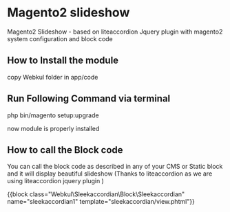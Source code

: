 # Magento2 slideshow

Magento2 Slideshow - based on liteaccordion Jquery plugin with magento2 system configuration and block code

How to Install the module 
--------------------------
copy Webkul folder in app/code

Run Following Command via terminal
-----------------------------------
php bin/magento setup:upgrade

now module is properly installed

How to call the Block code 
--------------------------
You can call the block code as described in any of your CMS or Static block and it will display beautiful slideshow (Thanks to liteaccordion  as we are using liteaccordion jquery plugin )

{{block class="Webkul\Sleekaccordian\Block\Sleekaccordian" name="sleekaccordian1" template="sleekaccordian/view.phtml"}}


